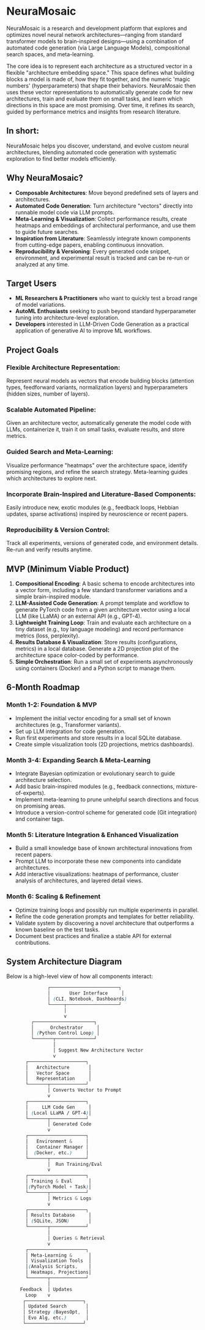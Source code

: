 # NeuraMosaic

NeuraMosaic is a research and development platform that explores and optimizes novel neural network architectures—ranging from standard transformer models to brain-inspired designs—using a combination of automated code generation (via Large Language Models), compositional search spaces, and meta-learning.

The core idea is to represent each architecture as a structured vector in a flexible "architecture embedding space." This space defines what building blocks a model is made of, how they fit together, and the numeric 'magic numbers' (hyperparameters) that shape their behaviors. NeuraMosaic then uses these vector representations to automatically generate code for new architectures, train and evaluate them on small tasks, and learn which directions in this space are most promising. Over time, it refines its search, guided by performance metrics and insights from research literature.

## In short:

NeuraMosaic helps you discover, understand, and evolve custom neural architectures, blending automated code generation with systematic exploration to find better models efficiently.

## Why NeuraMosaic?

- **Composable Architectures**: Move beyond predefined sets of layers and architectures.
- **Automated Code Generation**: Turn architecture "vectors" directly into runnable model code via LLM prompts.
- **Meta-Learning & Visualization**: Collect performance results, create heatmaps and embeddings of architectural performance, and use them to guide future searches.
- **Inspiration from Literature**: Seamlessly integrate known components from cutting-edge papers, enabling continuous innovation.
- **Reproducibility & Versioning**: Every generated code snippet, environment, and experimental result is tracked and can be re-run or analyzed at any time.

## Target Users

- **ML Researchers & Practitioners** who want to quickly test a broad range of model variations.
- **AutoML Enthusiasts** seeking to push beyond standard hyperparameter tuning into architecture-level exploration.
- **Developers** interested in LLM-Driven Code Generation as a practical application of generative AI to improve ML workflows.

## Project Goals

### Flexible Architecture Representation:

Represent neural models as vectors that encode building blocks (attention types, feedforward variants, normalization layers) and hyperparameters (hidden sizes, number of layers).

### Scalable Automated Pipeline:

Given an architecture vector, automatically generate the model code with LLMs, containerize it, train it on small tasks, evaluate results, and store metrics.

### Guided Search and Meta-Learning:

Visualize performance "heatmaps" over the architecture space, identify promising regions, and refine the search strategy. Meta-learning guides which architectures to explore next.

### Incorporate Brain-Inspired and Literature-Based Components:

Easily introduce new, exotic modules (e.g., feedback loops, Hebbian updates, sparse activations) inspired by neuroscience or recent papers.

### Reproducibility & Version Control:

Track all experiments, versions of generated code, and environment details. Re-run and verify results anytime.

## MVP (Minimum Viable Product)

1. **Compositional Encoding**: A basic schema to encode architectures into a vector form, including a few standard transformer variations and a simple brain-inspired module.
2. **LLM-Assisted Code Generation**: A prompt template and workflow to generate PyTorch code from a given architecture vector using a local LLM (like LLaMA) or an external API (e.g., GPT-4).
3. **Lightweight Training Loop**: Train and evaluate each architecture on a tiny dataset (e.g., toy language modeling) and record performance metrics (loss, perplexity).
4. **Results Database & Visualization**: Store results (configurations, metrics) in a local database. Generate a 2D projection plot of the architecture space color-coded by performance.
5. **Simple Orchestration**: Run a small set of experiments asynchronously using containers (Docker) and a Python script to manage them.

## 6-Month Roadmap

### Month 1-2: Foundation & MVP

- Implement the initial vector encoding for a small set of known architectures (e.g., Transformer variants).
- Set up LLM integration for code generation.
- Run first experiments and store results in a local SQLite database.
- Create simple visualization tools (2D projections, metrics dashboards).

### Month 3-4: Expanding Search & Meta-Learning

- Integrate Bayesian optimization or evolutionary search to guide architecture selection.
- Add basic brain-inspired modules (e.g., feedback connections, mixture-of-experts).
- Implement meta-learning to prune unhelpful search directions and focus on promising areas.
- Introduce a version-control scheme for generated code (Git integration) and container tags.

### Month 5: Literature Integration & Enhanced Visualization

- Build a small knowledge base of known architectural innovations from recent papers.
- Prompt LLM to incorporate these new components into candidate architectures.
- Add interactive visualizations: heatmaps of performance, cluster analysis of architectures, and layered detail views.

### Month 6: Scaling & Refinement

- Optimize training loops and possibly run multiple experiments in parallel.
- Refine the code generation prompts and templates for better reliability.
- Validate system by discovering a novel architecture that outperforms a known baseline on the test tasks.
- Document best practices and finalize a stable API for external contributions.

## System Architecture Diagram

Below is a high-level view of how all components interact:

```scss
               ┌─────────────────────────┐
               │       User Interface     │
               │ (CLI, Notebook, Dashboards)
               └─────┬───────────────────┘
                     │
                     v
         ┌──────────────────────┐
         │      Orchestrator     │
         │ (Python Control Loop) │
         └───────┬──────────────┘
                 │
                 │ Suggest New Architecture Vector
                 v
       ┌─────────────────────┐
       │   Architecture       │
       │   Vector Space       │
       │   Representation     │
       └───────┬─────────────┘
               │ Converts Vector to Prompt
               v
       ┌─────────────────────┐
       │     LLM Code Gen     │
       │ (Local LLaMA / GPT-4)│
       └───────┬─────────────┘
               │ Generated Code
               v
       ┌─────────────────────┐
       │   Environment &     │
       │   Container Manager │
       │  (Docker, etc.)     │
       └───────┬─────────────┘
               │  Run Training/Eval
               v
       ┌─────────────────────┐
       │ Training & Eval      │
       │(PyTorch Model + Task)│
       └───────┬─────────────┘
               │ Metrics & Logs
               v
       ┌─────────────────────┐
       │ Results Database     │
       │ (SQLite, JSON)       │
       └───────┬─────────────┘
               │
               │ Queries & Retrieval
               v
       ┌─────────────────────┐
       │ Meta-Learning &      │
       │ Visualization Tools  │
       │(Analysis Scripts,    │
       │ Heatmaps, Projections│
       └───────┬─────────────┘
               │
     Feedback  │ Updates
       Loop    v
      ┌─────────────────────┐
      │ Updated Search       │
      │ Strategy (BayesOpt,  │
      │ Evo Alg, etc.)       │
      └─────────────────────┘
```
